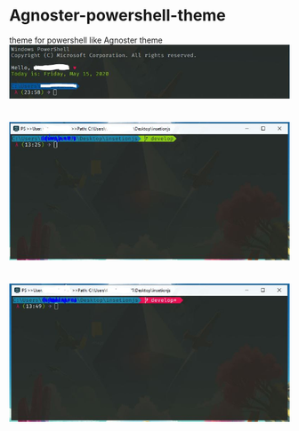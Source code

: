 # Agnoster-powershell-theme
theme for powershell like Agnoster theme
![alt text](image/one.JPG)

#

![alt text](image/two.JPG)

#

![alt text](image/tree.JPG)
